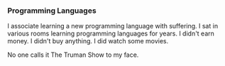 ### Programming Languages

I associate learning a new programming language with suffering. I sat in various rooms learning programming languages for years. I didn't earn money. I didn't buy anything. I did watch some movies.

No one calls it The Truman Show to my face.